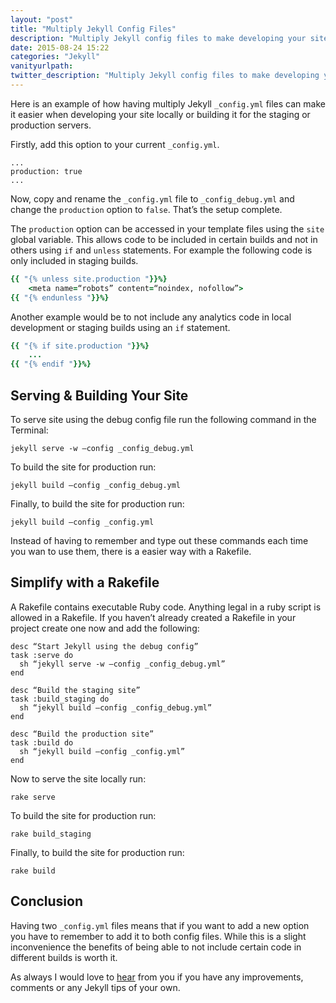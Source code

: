 ```yaml
---
layout: "post"
title: "Multiply Jekyll Config Files"
description: "Multiply Jekyll config files to make developing your site easier."
date: 2015-08-24 15:22
categories: "Jekyll"
vanityurlpath:
twitter_description: "Multiply Jekyll config files to make developing your site easier."
---
```

Here is an example of how having multiply Jekyll `_config.yml` files can make it easier when developing your site locally or building it for the staging or production servers.

Firstly, add this option to your current `_config.yml`.

~~~
...
production: true
...
~~~

Now, copy and rename the `_config.yml` file to `_config_debug.yml` and change the `production` option to `false`. That’s the setup complete.

The `production` option can be accessed in your template files using the `site` global variable. This allows code to be included in certain builds and not in others using `if` and `unless` statements. For example the following code is only included in staging builds.

~~~ ruby
{{ "{% unless site.production "}}%}
    <meta name=“robots” content=“noindex, nofollow”>
{{ "{% endunless "}}%}
~~~

Another example would be to not include any analytics code in local development or staging builds using an `if` statement.

~~~ ruby
{{ "{% if site.production "}}%}
    ...
{{ "{% endif "}}%}
~~~

## Serving & Building Your Site
To serve site using the debug config file run the following command in the Terminal:

~~~
jekyll serve -w —config _config_debug.yml
~~~

To build the site for production run:

~~~
jekyll build —config _config_debug.yml
~~~

Finally, to build the site for production run:

~~~
jekyll build —config _config.yml
~~~

Instead of having to remember and type out these commands each time you wan to use them, there is a easier way with a Rakefile.

## Simplify with a Rakefile
A Rakefile contains executable Ruby code. Anything legal in a ruby script is allowed in a Rakefile. If you haven’t already created a Rakefile in your project create one now and add the following:

~~~
desc “Start Jekyll using the debug config”
task :serve do
  sh “jekyll serve -w —config _config_debug.yml”
end

desc “Build the staging site”
task :build_staging do
  sh “jekyll build —config _config_debug.yml”
end

desc “Build the production site”
task :build do
  sh “jekyll build —config _config.yml”
end
~~~

Now to serve the site locally run:

~~~
rake serve
~~~

To build the site for production run:

~~~
rake build_staging
~~~

Finally, to build the site for production run:

~~~
rake build
~~~

## Conclusion
Having two `_config.yml` files means that if you want to add a new option you have to remember to add it to both config files. While this is a slight inconvenience the benefits of being able to not include certain code in different builds is worth it.

As always I would love to [hear](https://twitter.com/tomdiggle) from you if you have any improvements, comments or any Jekyll tips of your own.
